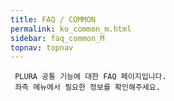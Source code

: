 ```yaml
---
title: FAQ / COMMON
permalink: ko_common_m.html
sidebar: faq_common_M
topnav: topnav
---
```


     PLURA 공통 기능에 대한 FAQ 페이지입니다.
     좌측 메뉴에서 필요한 정보를 확인해주세요.